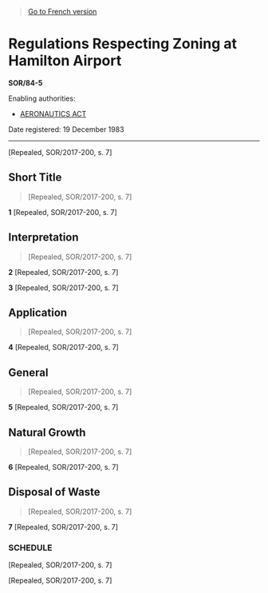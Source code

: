 > [Go to French version](/fr/Règlements/Décrets,%20ordonnances%20et%20règlements%20statutaires/84/5.md)

# Regulations Respecting Zoning at Hamilton Airport

**SOR/84-5**

Enabling authorities: 
- [AERONAUTICS ACT](/en/Acts/Revised%20Statutes%20of%20Canada/A/A-2.md)

Date registered: 19 December 1983

----------


[Repealed, SOR/2017-200, s. 7]



## Short Title
> [Repealed, SOR/2017-200, s. 7]



**1** [Repealed, SOR/2017-200, s. 7]




## Interpretation
> [Repealed, SOR/2017-200, s. 7]



**2** [Repealed, SOR/2017-200, s. 7]



**3** [Repealed, SOR/2017-200, s. 7]




## Application
> [Repealed, SOR/2017-200, s. 7]



**4** [Repealed, SOR/2017-200, s. 7]




## General
> [Repealed, SOR/2017-200, s. 7]



**5** [Repealed, SOR/2017-200, s. 7]




## Natural Growth
> [Repealed, SOR/2017-200, s. 7]



**6** [Repealed, SOR/2017-200, s. 7]




## Disposal of Waste
> [Repealed, SOR/2017-200, s. 7]



**7** [Repealed, SOR/2017-200, s. 7]




### **SCHEDULE** 
[Repealed, SOR/2017-200, s. 7]


[Repealed, SOR/2017-200, s. 7]


